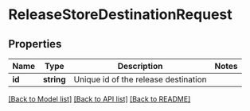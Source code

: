 # ReleaseStoreDestinationRequest

## Properties
Name | Type | Description | Notes
------------ | ------------- | ------------- | -------------
**id** | **string** | Unique id of the release destination | 

[[Back to Model list]](../README.md#documentation-for-models) [[Back to API list]](../README.md#documentation-for-api-endpoints) [[Back to README]](../README.md)

